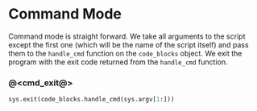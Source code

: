 # Command Mode

Command mode is straight forward. We take all arguments to the script except the first one (which will be the name of the script itself) and pass them to the `handle_cmd` function on the `code_blocks` object. We exit the program with the exit code returned from the `handle_cmd` function.

### @<cmd_exit@>

```python {name=cmd_exit}
sys.exit(code_blocks.handle_cmd(sys.argv[1:]))
```
